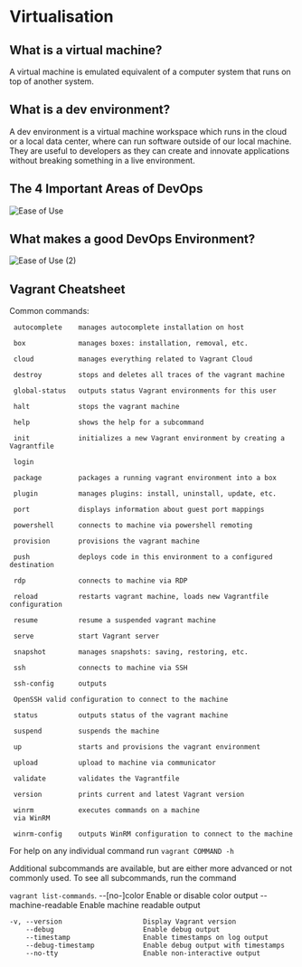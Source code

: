 # Virtualisation

## What is a virtual machine?
A virtual machine is emulated equivalent of a computer system that runs on top of another system.


## What is a dev environment?
A dev environment is a virtual machine workspace which runs in the cloud or a local data center, where can run software outside of our local machine. They are useful to developers as they can create and innovate applications without breaking something in a live environment.

 ## The 4 Important Areas of DevOps
![Ease of Use](https://user-images.githubusercontent.com/129324316/232518794-30e83636-ce14-483e-8d99-f7a23e91d8f1.png)

## What makes a good DevOps Environment?
![Ease of Use (2)](https://user-images.githubusercontent.com/129324316/232555608-99673018-7818-4eb3-83c4-e035766a52f5.png)


## Vagrant Cheatsheet

Common commands:

     autocomplete    manages autocomplete installation on host
     
     box             manages boxes: installation, removal, etc.
     
     cloud           manages everything related to Vagrant Cloud
     
     destroy         stops and deletes all traces of the vagrant machine
     
     global-status   outputs status Vagrant environments for this user
     
     halt            stops the vagrant machine
     
     help            shows the help for a subcommand
     
     init            initializes a new Vagrant environment by creating a Vagrantfile
     
     login
     
     package         packages a running vagrant environment into a box
     
     plugin          manages plugins: install, uninstall, update, etc.
     
     port            displays information about guest port mappings
     
     powershell      connects to machine via powershell remoting
     
     provision       provisions the vagrant machine
     
     push            deploys code in this environment to a configured destination
     
     rdp             connects to machine via RDP
     
     reload          restarts vagrant machine, loads new Vagrantfile configuration
     
     resume          resume a suspended vagrant machine
     
     serve           start Vagrant server
     
     snapshot        manages snapshots: saving, restoring, etc.
     
     ssh             connects to machine via SSH
     
     ssh-config      outputs 
     
     OpenSSH valid configuration to connect to the machine
     
     status          outputs status of the vagrant machine
     
     suspend         suspends the machine
     
     up              starts and provisions the vagrant environment
     
     upload          upload to machine via communicator
     
     validate        validates the Vagrantfile
     
     version         prints current and latest Vagrant version
     
     winrm           executes commands on a machine 
     via WinRM
     
     winrm-config    outputs WinRM configuration to connect to the machine

For help on any individual command run `vagrant COMMAND -h`

Additional subcommands are available, but are either more advanced
or not commonly used. To see all subcommands, run the command

`vagrant list-commands`.
        --[no-]color                 Enable or disable color output
        --machine-readable           Enable machine readable output

    -v, --version                    Display Vagrant version
        --debug                      Enable debug output
        --timestamp                  Enable timestamps on log output
        --debug-timestamp            Enable debug output with timestamps
        --no-tty                     Enable non-interactive output
        
        

